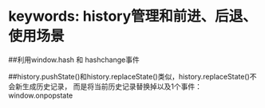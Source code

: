 # keywords:  history管理和前进、后退、 使用场景
##利用window.hash   和 hashchange事件

##history.pushState()和history.replaceState()类似，history.replaceState()不会新生成历史记录，
而是将当前历史记录替换掉以及1个事件：window.onpopstate